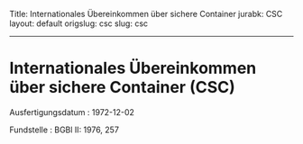 Title: Internationales Übereinkommen über sichere Container
jurabk: CSC
layout: default
origslug: csc
slug: csc

---

# Internationales Übereinkommen über sichere Container (CSC)

Ausfertigungsdatum
:   1972-12-02

Fundstelle
:   BGBl II: 1976, 257


